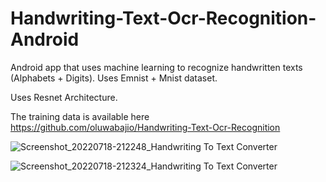 
# Handwriting-Text-Ocr-Recognition-Android
Android app that uses machine learning to recognize handwritten texts (Alphabets + Digits). Uses Emnist + Mnist dataset.

Uses Resnet Architecture.

The training data is available here https://github.com/oluwabajio/Handwriting-Text-Ocr-Recognition

![Screenshot_20220718-212248_Handwriting To Text Converter](https://user-images.githubusercontent.com/13810874/179612950-b832abe0-b0e3-41d5-867e-576458e63ef1.jpg)

![Screenshot_20220718-212324_Handwriting To Text Converter](https://user-images.githubusercontent.com/13810874/179612966-d3e39839-0826-4068-8a64-d576a0ccac23.jpg)
